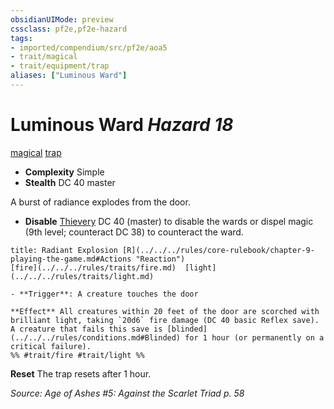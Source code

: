 ```yaml
---
obsidianUIMode: preview
cssclass: pf2e,pf2e-hazard
tags:
- imported/compendium/src/pf2e/aoa5
- trait/magical
- trait/equipment/trap
aliases: ["Luminous Ward"]
---
```

# Luminous Ward *Hazard 18*  
[magical](magical.md)  [trap](trap.md)  

- **Complexity** Simple
- **Stealth** DC 40 master  

A burst of radiance explodes from the door.

- **Disable** [Thievery](../../skills.md#Thievery) DC 40 (master) to disable the wards or dispel magic (9th level; counteract DC 38) to counteract the ward.  
     
```ad-embed-ability
title: Radiant Explosion [R](../../../rules/core-rulebook/chapter-9-playing-the-game.md#Actions "Reaction")
[fire](../../../rules/traits/fire.md)  [light](../../../rules/traits/light.md)  

- **Trigger**: A creature touches the door

**Effect** All creatures within 20 feet of the door are scorched with brilliant light, taking `20d6` fire damage (DC 40 basic Reflex save). A creature that fails this save is [blinded](../../../rules/conditions.md#Blinded) for 1 hour (or permanently on a critical failure).  
%% #trait/fire #trait/light %%
```

**Reset** The trap resets after 1 hour.  

*Source: Age of Ashes #5: Against the Scarlet Triad p. 58*
